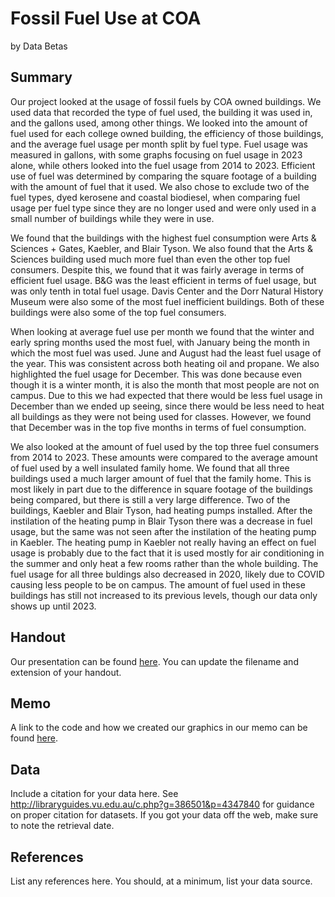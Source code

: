 Fossil Fuel Use at COA
================
by Data Betas

## Summary

Our project looked at the usage of fossil fuels by COA owned buildings. We used data that recorded 
the type of fuel used, the building it was used in, and the gallons used, among other things. We
looked into the amount of fuel used for each college owned building, the efficiency of those buildings,
and the average fuel usage per month split by fuel type. Fuel usage was measured in gallons, with some 
graphs focusing on fuel usage in 2023 alone, while others looked into the fuel usage from 2014 to 2023.
Efficient use of fuel was determined by comparing the square footage of a building with the amount of
fuel that it used. We also chose to exclude two of the fuel types, dyed kerosene and coastal biodiesel,
when comparing fuel usage per fuel type since they are no longer used and were only used in a small
number of buildings while they were in use.

We found that the buildings with the highest fuel consumption were Arts & Sciences + Gates, Kaebler, 
and Blair Tyson. We also found that the Arts & Sciences building used much more fuel than even the other 
top fuel consumers. Despite this, we found that it was fairly average in terms of efficient fuel usage.
B&G was the least efficient in terms of fuel usage, but was only tenth in total fuel usage. Davis Center
and the Dorr Natural History Museum were also some of the most fuel inefficient buildings. Both of these
buildings were also some of the top fuel consumers.

When looking at average fuel use per month we found that the winter and early spring months used the most fuel,
with January being the month in which the most fuel was used. June and August had the least fuel usage of
the year. This was consistent across both heating oil and propane. We also highlighted the fuel usage for 
December. This was done because even though it is a winter month, it is also the month that most people are
not on campus. Due to this we had expected that there would be less fuel usage in December than we ended up
seeing, since there would be less need to heat all buildings as they were not being used for classes. However,
we found that December was in the top five months in terms of fuel consumption.

We also looked at the amount of fuel used by the top three fuel consumers from 2014 to 2023. These amounts were
compared to the average amount of fuel used by a well insulated family home. We found that all three buildings
used a much larger amount of fuel that the family home. This is most likely in part due to the difference in 
square footage of the buildings being compared, but there is still a very large difference. Two of the buildings,
Kaebler and Blair Tyson, had heating pumps installed. After the instilation of the heating pump in Blair Tyson there
was a decrease in fuel usage, but the same was not seen after the instilation of the heating pump in Kaebler. The
heating pump in Kaebler not really having an effect on fuel usage is probably due to the fact that it is used mostly
for air conditioning in the summer and only heat a few rooms rather than the whole building. The fuel usage for all 
three buldings also decreased in 2020, likely due to COVID causing less people to be on campus. The amount of fuel
used in these buildings has still not increased to its previous levels, though our data only shows up until 2023.

## Handout

Our presentation can be found [here](data-betas-handout.pdf). You can update the filename and extension of your handout.

## Memo

A link to the code and how we created our graphics in our memo can be found [here](memo/memo.html).

## Data

Include a citation for your data here. See
<http://libraryguides.vu.edu.au/c.php?g=386501&p=4347840> for guidance
on proper citation for datasets. If you got your data off the web, make
sure to note the retrieval date.

## References

List any references here. You should, at a minimum, list your data
source.
